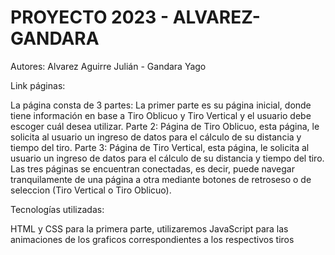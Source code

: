 # PROYECTO 2023 - ALVAREZ-GANDARA

Autores: Alvarez Aguirre Julián - Gandara Yago

Link páginas:

La página consta de 3 partes:
La primer parte es su página inicial, donde tiene información en base a Tiro Oblicuo y Tiro Vertical y el usuario debe escoger cuál desea utilizar.
Parte 2: Página de Tiro Oblicuo, esta página, le solicita al usuario un ingreso de datos para el cálculo de su distancia y tiempo del tiro.
Parte 3: Página de Tiro Vertical, esta página, le solicita al usuario un ingreso de datos para el cálculo de su distancia y tiempo del tiro.
Las tres páginas se encuentran conectadas, es decir, puede navegar tranquilamente de una página a otra mediante botones de retroseso o de seleccion (Tiro Vertical o Tiro Oblicuo).

Tecnologías utilizadas: 

HTML y CSS para la primera parte, utilizaremos JavaScript para las animaciones de los graficos correspondientes a los
respectivos tiros
 